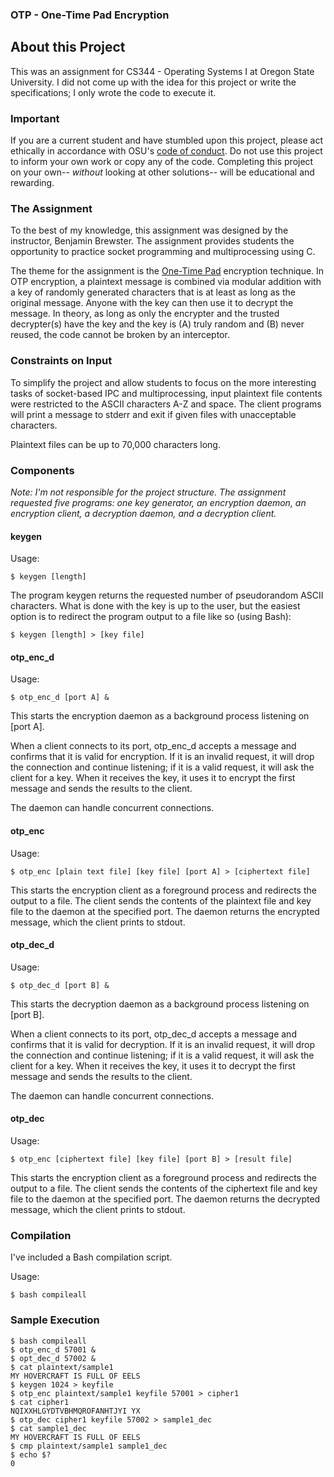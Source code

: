 ### OTP - One-Time Pad Encryption

## About this Project
This was an assignment for CS344 - Operating Systems I at Oregon State University. I did not come up with the idea for this project or write the specifications; I only wrote the code to execute it.

### Important
If you are a current student and have stumbled upon this project, please act ethically in accordance with OSU's [code of conduct](https://studentlife.oregonstate.edu/sites/studentlife.oregonstate.edu/files/code-of-student-conduct-102218.pdf). Do not use this project to inform your own work or copy any of the code. Completing this project on your own-- _without_ looking at other solutions-- will be educational and rewarding.

### The Assignment
To the best of my knowledge, this assignment was designed by the instructor, Benjamin Brewster. The assignment provides students the opportunity to practice socket programming and multiprocessing using C. 

The theme for the assignment is the [One-Time Pad](https://en.wikipedia.org/wiki/One-time_pad) encryption technique. In OTP encryption, a plaintext message is combined via modular addition with a key of randomly generated characters that is at least as long as the original message. Anyone with the key can then use it to decrypt the message. In theory, as long as only the encrypter and the trusted decrypter(s) have the key and the key is (A) truly random and (B) never reused, the code cannot be broken by an interceptor.

### Constraints on Input
To simplify the project and allow students to focus on the more interesting tasks of socket-based IPC and multiprocessing, input plaintext file contents were restricted to the ASCII characters A-Z and space. The client programs will print a message to stderr and exit if given files with unacceptable characters.

Plaintext files can be up to 70,000 characters long. 

### Components
_Note: I'm not responsible for the project structure. The assignment requested five programs: one key generator, an encryption daemon, an encryption client, a decryption daemon, and a decryption client._

#### keygen

Usage:
```
$ keygen [length]
```

The program keygen returns the requested number of pseudorandom ASCII characters. What is done with the key is up to the user, but the easiest option is to redirect the program output to a file like so (using Bash):
```
$ keygen [length] > [key file]
```

#### otp_enc_d

Usage: 
```
$ otp_enc_d [port A] &
```
This starts the encryption daemon as a background process listening on [port A]. 

When a client connects to its port, otp_enc_d accepts a message and confirms that it is valid for encryption. If it is an invalid request, it will drop the connection and continue listening; if it is a valid request, it will ask the client for a key. When it receives the key, it uses it to encrypt the first message and sends the results to the client. 

The daemon can handle concurrent connections.

#### otp_enc

Usage: 
```
$ otp_enc [plain text file] [key file] [port A] > [ciphertext file]
```

This starts the encryption client as a foreground process and redirects the output to a file. The client sends the contents of the plaintext file and key file to the daemon at the specified port. The daemon returns the encrypted message, which the client prints to stdout.

#### otp_dec_d

Usage:
```
$ otp_dec_d [port B] &
```
This starts the decryption daemon as a background process listening on [port B].

When a client connects to its port, otp_dec_d accepts a message and confirms that it is valid for decryption. If it is an invalid request, it will drop the connection and continue listening; if it is a valid request, it will ask the client for a key. When it receives the key, it uses it to decrypt the first message and sends the results to the client. 

The daemon can handle concurrent connections.

#### otp_dec

Usage:
```
$ otp_enc [ciphertext file] [key file] [port B] > [result file]
```

This starts the encryption client as a foreground process and redirects the output to a file. The client sends the contents of the ciphertext file and key file to the daemon at the specified port. The daemon returns the decrypted message, which the client prints to stdout.

### Compilation

I've included a Bash compilation script.

Usage:
```
$ bash compileall
```

### Sample Execution

```
$ bash compileall
$ otp_enc_d 57001 &
$ opt_dec_d 57002 &
$ cat plaintext/sample1
MY HOVERCRAFT IS FULL OF EELS
$ keygen 1024 > keyfile
$ otp_enc plaintext/sample1 keyfile 57001 > cipher1
$ cat cipher1
NQIXXHLGYDTVBHMQROFANHTJYI YX
$ otp_dec cipher1 keyfile 57002 > sample1_dec
$ cat sample1_dec
MY HOVERCRAFT IS FULL OF EELS
$ cmp plaintext/sample1 sample1_dec
$ echo $?
0
```
